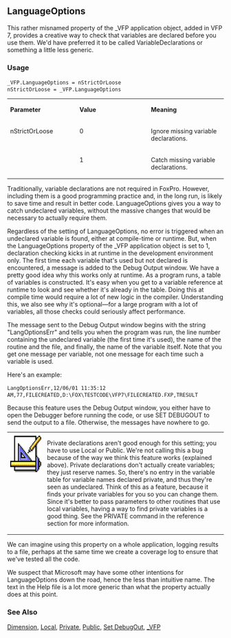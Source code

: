 ## LanguageOptions

This rather misnamed property of the _VFP application object, added in VFP 7, provides a creative way to check that variables are declared before you use them. We'd have preferred it to be called VariableDeclarations or something a little less generic.

### Usage

```foxpro
_VFP.LanguageOptions = nStrictOrLoose
nStrictOrLoose = _VFP.LanguageOptions
```
<table>
<tr>
  <td width="32%" valign="top">
  <p><b>Parameter</b></p>
  </td>
  <td width="23%" valign="top">
  <p><b>Value</b></p>
  </td>
  <td width="45%" valign="top">
  <p><b>Meaning</b></p>
  </td>
 </tr>
<tr>
  <td width="32%" rowspan="2" valign="top">
  <p>nStrictOrLoose</p>
  </td>
  <td width="23%" valign="top">
  <p>0</p>
  </td>
  <td width="45%" valign="top">
  <p>Ignore missing variable declarations.</p>
  </td>
 </tr>
<tr>
  <td width="33%" valign="top">
  <p>1</p>
  </td>
  <td width="67%" valign="top">
  <p>Catch missing variable declarations.</p>
  </td>
 </tr>
</table>

Traditionally, variable declarations are not required in FoxPro. However, including them is a good programming practice and, in the long run, is likely to save time and result in better code. LanguageOptions gives you a way to catch undeclared variables, without the massive changes that would be necessary to actually require them. 

Regardless of the setting of LanguageOptions, no error is triggered when an undeclared variable is found, either at compile-time or runtime. But, when the LanguageOptions property of the _VFP application object is set to 1, declaration checking kicks in at runtime in the development environment only. The first time each variable that's used but not declared is encountered, a message is added to the Debug Output window. We have a pretty good idea why this works only at runtime. As a program runs, a table of variables is constructed. It's easy when you get to a variable reference at runtime to look and see whether it's already in the table. Doing this at compile time would require a lot of new logic in the compiler. Understanding this, we also see why it's optional&mdash;for a large program with a lot of variables, all those checks could seriously affect performance.

The message sent to the Debug Output window begins with the string "LangOptionsErr" and tells you when the program was run, the line number containing the undeclared variable (the first time it's used), the name of the routine and the file, and finally, the name of the variable itself. Note that you get one message per variable, not one message for each time such a variable is used.

Here's an example:

```foxpro
LangOptionsErr,12/06/01 11:35:12 AM,77,FILECREATED,D:\FOX\TESTCODE\VFP7\FILECREATED.FXP,TRESULT
```
Because this feature uses the Debug Output window, you either have to open the Debugger before running the code, or use SET DEBUGOUT to send the output to a file. Otherwise, the messages have nowhere to go.

<table>
<tr>
  <td width="17%" valign="top">
<img width="94" height="93" src="design.gif">
  </td>
  <td width="83%">
  <p>Private declarations aren't good enough for this setting; you have to use Local or Public. We're not calling this a bug because of the way we think this feature works (explained above). Private declarations don't actually create variables; they just reserve names. So, there's no entry in the variable table for variable names declared private, and thus they're seen as undeclared. Think of this as a feature, because it finds your private variables for you so you can change them. Since it's better to pass parameters to other routines that use local variables, having a way to find private variables is a good thing. See the PRIVATE command in the reference section for more information.</p>
  </td>
 </tr>
</table>

We can imagine using this property on a whole application, logging results to a file, perhaps at the same time we create a coverage log to ensure that we've tested all the code.

We suspect that Microsoft may have some other intentions for LanguageOptions down the road, hence the less than intuitive name. The text in the Help file is a lot more generic than what the property actually does at this point.

### See Also

[Dimension](s4g218.md), [Local](s4g220.md), [Private](s4g220.md), [Public](s4g220.md), [Set DebugOut](s4g677.md), [_VFP](s4g683.md)